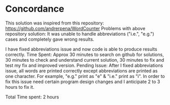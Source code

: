 # Concordance

This solution was inspired from this repository: https://github.com/andrerpena/WordCounter
Problems with above repository solution: It was unable to handle abbreviations ("i.e.", "e.g.") cases and completely gave wrong results.

I have fixed abbreviations issue and now code is able to produce results correctly.
Time Spent: Approx 30 minutes to search on github for solutions, 30 minutes to check and understand current solution, 30 minutes to fix and test my fix and improved version.
Pending Issue: After I fixed abbreviations issue, all words are printed correctly except abbreviations are printed as one character. For example, "e.g." print as "e" & "i.e." print as "i". In order to fix this issue need certain program design changes and I anticipate 2 to 3 hours to fix it. 

Total Time spent: 2 hours
